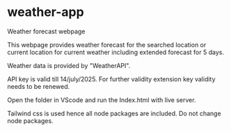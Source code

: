 # weather-app
Weather forecast webpage

This webpage provides weather forecast for the searched location or current location for current weather including extended forecast for 5 days.

Weather data is provided by "WeatherAPI".

API key is valid till 14/july/2025. For further validity extension key validity needs to be renewed.

Open the folder in VScode and run the Index.html with live server.

Tailwind css is used hence all node packages are included. Do not change node packages.



